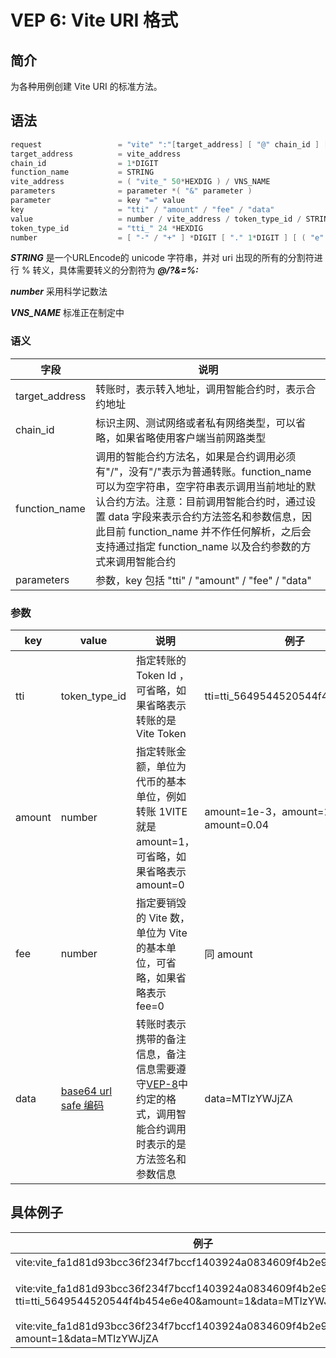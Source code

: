 # VEP 6: Vite URI 格式

## 简介
为各种用例创建 Vite URI 的标准方法。

## 语法
```c++
request                 = "vite" ":"[target_address] [ "@" chain_id ] [ "/" function_name ] [ "?" parameters ]
target_address          = vite_address
chain_id                = 1*DIGIT
function_name           = STRING
vite_address            = ( "vite_" 50*HEXDIG ) / VNS_NAME
parameters              = parameter *( "&" parameter )
parameter               = key "=" value
key                     = "tti" / "amount" / "fee" / "data"
value                   = number / vite_address / token_type_id / STRING
token_type_id           = "tti_" 24 *HEXDIG
number                  = [ "-" / "+" ] *DIGIT [ "." 1*DIGIT ] [ ( "e" / "E" ) [ 1*DIGIT ]
```

***STRING*** 是一个URLEncode的 unicode 字符串，并对 uri 出现的所有的分割符进行 % 转义，具体需要转义的分割符为 ***@/?&=%:***

***number*** 采用科学记数法

***VNS_NAME*** 标准正在制定中

### 语义

| 字段 | 说明 |
| --- | --- |
| target_address | 转账时，表示转入地址，调用智能合约时，表示合约地址 |
| chain_id | 标识主网、测试网络或者私有网络类型，可以省略，如果省略使用客户端当前网路类型 |
| function_name | 调用的智能合约方法名，如果是合约调用必须有"/"，没有"/"表示为普通转账。function_name 可以为空字符串，空字符串表示调用当前地址的默认合约方法。注意：目前调用智能合约时，通过设置 data 字段来表示合约方法签名和参数信息，因此目前 function_name 并不作任何解析，之后会支持通过指定 function_name 以及合约参数的方式来调用智能合约 |
| parameters | 参数，key 包括 "tti" / "amount" / "fee" / "data" |

### 参数

| key | value | 说明 | 例子 |
| --- | --- | --- | --- |
| tti | token_type_id | 指定转账的 Token Id ，可省略，如果省略表示转账的是 Vite Token | tti=tti_5649544520544f4b454e6e40 |
| amount | number | 指定转账金额，单位为代币的基本单位，例如转账 1VITE 就是 amount=1，可省略，如果省略表示 amount=0 | amount=1e-3，amount=1000，amount=0.04 |
| fee | number | 指定要销毁的 Vite 数，单位为 Vite 的基本单位，可省略，如果省略表示 fee=0 | 同 amount |
| data | [base64 url safe 编码](https://tools.ietf.org/html/rfc4648#section-5) | 转账时表示携带的备注信息，备注信息需要遵守[VEP-8](./vep-8.md)中约定的格式，调用智能合约调用时表示的是方法签名和参数信息 | data=MTIzYWJjZA |

## 具体例子

| 例子 | 说明 |
| --- | --- |
| vite:vite_fa1d81d93bcc36f234f7bccf1403924a0834609f4b2e9856ad | 表示一个账户地址 |
| vite:vite_fa1d81d93bcc36f234f7bccf1403924a0834609f4b2e9856ad?tti=tti_5649544520544f4b454e6e40&amount=1&data=MTIzYWJjZA | 向地址为 vite_fa1d81d93bcc36f234f7bccf1403924a0834609f4b2e9856ad 的账户转账 1 Vite ，备注为“123abcd” |
| vite:vite_fa1d81d93bcc36f234f7bccf1403924a0834609f4b2e9856ad/echo?amount=1&data=MTIzYWJjZA | 调用合约 echo 方法 |
